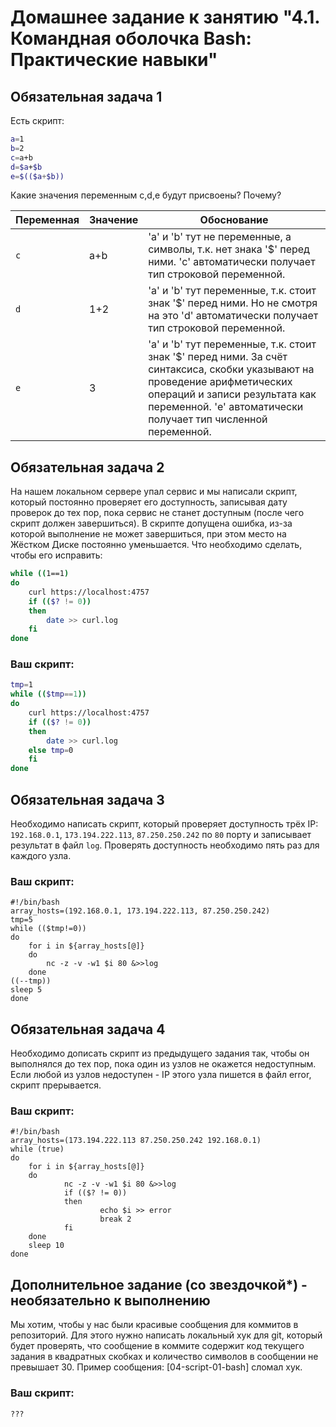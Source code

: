 # Домашнее задание к занятию "4.1. Командная оболочка Bash: Практические навыки"

## Обязательная задача 1

Есть скрипт:
```bash
a=1
b=2
c=a+b
d=$a+$b
e=$(($a+$b))
```

Какие значения переменным c,d,e будут присвоены? Почему?

| Переменная  | Значение | Обоснование |
| ------------- | ------------- | ------------- |
| `c`  | a+b  | 'a' и 'b' тут не переменные, а символы, т.к. нет знака '$' перед ними. 'c' автоматически получает тип строковой переменной.|
| `d`  | 1+2 |  'a' и 'b' тут переменные, т.к. стоит знак '$' перед ними. Но не смотря на это 'd' автоматически получает тип строковой переменной.|
| `e`  | 3  | 'a' и 'b' тут переменные, т.к. стоит знак '$' перед ними. За счёт синтаксиса, скобки указывают на проведение арифметических операций и записи результата как переменной. 'e' автоматически получает тип численной переменной. |


## Обязательная задача 2
На нашем локальном сервере упал сервис и мы написали скрипт, который постоянно проверяет его доступность, записывая дату проверок до тех пор, пока сервис не станет доступным (после чего скрипт должен завершиться). В скрипте допущена ошибка, из-за которой выполнение не может завершиться, при этом место на Жёстком Диске постоянно уменьшается. Что необходимо сделать, чтобы его исправить:
```bash
while ((1==1)
do
	curl https://localhost:4757
	if (($? != 0))
	then
		date >> curl.log
	fi
done
```

### Ваш скрипт:
```bash
tmp=1
while (($tmp==1))
do
	curl https://localhost:4757
	if (($? != 0))
	then
		date >> curl.log
	else tmp=0
	fi
done
```

## Обязательная задача 3
Необходимо написать скрипт, который проверяет доступность трёх IP: `192.168.0.1`, `173.194.222.113`, `87.250.250.242` по `80` порту и записывает результат в файл `log`. Проверять доступность необходимо пять раз для каждого узла.

### Ваш скрипт:
```
#!/bin/bash
array_hosts=(192.168.0.1, 173.194.222.113, 87.250.250.242)
tmp=5
while (($tmp!=0))
do 
	for i in ${array_hosts[@]}
	do
		nc -z -v -w1 $i 80 &>>log
	done
((--tmp))
sleep 5
done
```

## Обязательная задача 4
Необходимо дописать скрипт из предыдущего задания так, чтобы он выполнялся до тех пор, пока один из узлов не окажется недоступным. Если любой из узлов недоступен - IP этого узла пишется в файл error, скрипт прерывается.

### Ваш скрипт:
```
#!/bin/bash
array_hosts=(173.194.222.113 87.250.250.242 192.168.0.1)
while (true)
do
    for i in ${array_hosts[@]}
    do
			nc -z -v -w1 $i 80 &>>log
			if (($? != 0))
			then
					echo $i >> error
					break 2
			fi
	done
	sleep 10
done
```

## Дополнительное задание (со звездочкой*) - необязательно к выполнению

Мы хотим, чтобы у нас были красивые сообщения для коммитов в репозиторий. Для этого нужно написать локальный хук для git, который будет проверять, что сообщение в коммите содержит код текущего задания в квадратных скобках и количество символов в сообщении не превышает 30. Пример сообщения: \[04-script-01-bash\] сломал хук.

### Ваш скрипт:
```bash
???
```